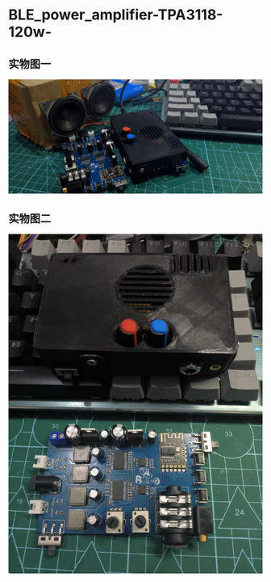 # BLE_power_amplifier-TPA3118-120w-

## 实物图一
![image](https://github.com/fffdee/BLE_power_amplifier-TPA3118-120w-/blob/main/IMG/1.jpg)

## 实物图二
![image](https://github.com/fffdee/BLE_power_amplifier-TPA3118-120w-/blob/main/IMG/2.jpg)
